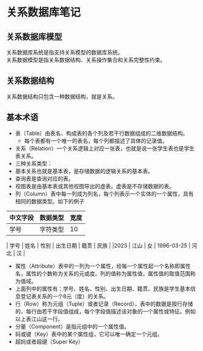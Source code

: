 # 关系数据库笔记

关系数据库模型    
------------------------------------------
关系数据库系统是指支持关系模型的数据库系统。    
关系数据模型是指关系数据结构、关系操作集合和关系完整性约束。    

关系数据结构    
----------------------------------------
关系数据结构只包含一种数据结构，就是关系。    

基本术语    
-----------------------------------------
- 表（Table）由表名、构成表的各个列及若干行数据组成的二维数据结构。    
   - 每个表都有一个唯一的表名，每个列都描述了具体的记录值。    
- 关系（Relation）一个关系逻辑上对应一张表，也就是说一张学生表也是学生表关系。    
 - 三种关系类型：
  - 基本关系也就是基本表，是存储数据的逻辑关系的基本表。
  - 查询表是查询对应的表。
  - 视图表是由基本表或其他视图导出的虚表。虚表是不存储数据的表。
- 列（Column）表中每一列成为列名，每个列表示一个实体的一个属性，具有相同的数据类型。如下的例子   

| 中文字段 | 数据类型 | 宽度 |
| ------- | ------- | ----- |
| 学号    | 字符类型 | 10    |

| 学号 | 姓名 | 性别 | 出生日期 | 籍贯 | 民族 |
|2023 | 江山 | 女   | 1996-03-25 | 河北 | 汉   |

- 属性（Attribute）表中的一列为一个属性，给每一个属性起一个名称即属性名，属性的个数称为关系的元或度。列的值称为属性值，属性值的取值范围称为值域。
 - 上面列中的属性有：学号、姓名、性别、出生日期、籍贯、民族是学生基本信息登记表关系的一个8元（度）的关系。 
- 行（Row）称为元组（Tuple）或者记录（Record），表中的数据是按行存储的，每行由若干字段值组成，每个字段值描述该对象的一个属性或特征。例如以上表江山这一行。
- 分量（Component）是指元组中的一个属性值。
- 码或键（Key）表中的某个属性组，它可以唯一确定一个元组。    
- 超妈或者超键（Super Key）